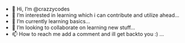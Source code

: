 - 👋 Hi, I’m @crazzycodes
- 👀 I’m interested in learning which i can contribute and utilize ahead...
- 🌱 I’m currently learning basics...
- 💞️ I’m looking to collaborate on learning new stuff...
- 📫 How to reach me add a comment and ill get backto you :)  ...

<!---
crazzycodes/crazzycodes is a ✨ special ✨ repository because its `README.md` (this file) appears on your GitHub profile.
You can click the Preview link to take a look at your changes.
--->
